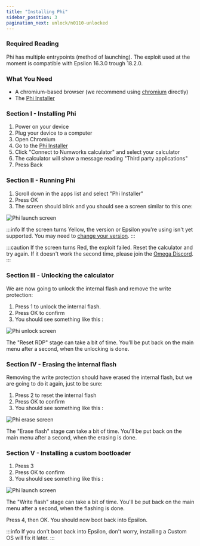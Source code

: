 ```yaml
---
title: "Installing Phi"
sidebar_position: 3
pagination_next: unlock/n0110-unlocked
---
```


### Required Reading

Phi has multiple entrypoints (method of launching).
The exploit used at the moment is compatible with Epsilon 16.3.0 trough 18.2.0.

### What You Need

- A chromium-based browser (we recommend using [chromium](https://www.chromium.org/chromium-projects/) directly)
- The [Phi Installer](https://phi.getomega.dev/)

### Section I - Installing Phi

1. Power on your device
2. Plug your device to a computer
3. Open Chromium
4. Go to the [Phi Installer](https://phi.getomega.dev/)
5. Click "Connect to Numworks calculator" and select your calculator
6. The calculator will show a message reading "Third party applications"
7. Press Back

### Section II - Running Phi

1. Scroll down in the apps list and select "Phi Installer"
2. Press OK
3. The screen should blink and you should see a screen similar to this one:

![Phi launch screen](/img/phi-launch.png)

:::info
If the screen turns Yellow, the version or Epsilon you're using isn't yet supported. You may need to [change your version](/docs/unlock/phi/check-version-change-eligibility).
:::

:::caution
If the screen turns Red, the exploit failed. Reset the calculator and try again. If it doesn't work the second time, please join the [Omega Discord](https://discord.gg/X2TWhh9).
:::

### Section III - Unlocking the calculator

We are now going to unlock the internal flash and remove the write protection:

1. Press 1 to unlock the internal flash.
2. Press OK to confirm
3. You should see something like this :

![Phi unlock screen](/img/phi-unlock.png)

The "Reset RDP" stage can take a bit of time. You'll be put back on the main menu after a second, when the unlocking is done.

### Section IV - Erasing the internal flash

Removing the write protection should have erased the internal flash, but we are going to do it again, just to be sure:

1. Press 2 to reset the internal flash
2. Press OK to confirm
3. You should see something like this :

![Phi erase screen](/img/phi-erase.png)

The "Erase flash" stage can take a bit of time. You'll be put back on the main menu after a second, when the erasing is done.

### Section V - Installing a custom bootloader

1. Press 3
2. Press OK to confirm
3. You should see something like this :

![Phi launch screen](/img/phi-write.png)

The "Write flash" stage can take a bit of time. You'll be put back on the main menu after a second, when the flashing is done.

Press 4, then OK. You should now boot back into Epsilon.

:::info
If you don't boot back into Epsilon, don't worry, installing a Custom OS will fix it later.
:::
